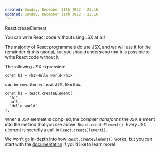 ```yaml
---
created: Sunday, December 11th 2022 - 22.16
updated: Sunday, December 11th 2022 - 22.16
---
```

React.createElement

You can write React code without using JSX at all!

The majority of React programmers do use JSX, and we will use it for the remainder of this tutorial, but you should understand that it is possible to write React code without it.

The following JSX expression:

```JSX
const h1 = <h1>Hello world</h1>;
```

can be rewritten without JSX, like this:

```JSX
const h1 = React.createElement(
  "h1",
  null,
  "Hello world"
);
```

When a JSX element is compiled, the compiler _transforms_ the JSX element into the method that you see above: `React.createElement()`. Every JSX element is secretly a call to `React.createElement()`.

We won’t go in-depth into how `React.createElement()` works, but you can start with the [documentation](http://facebook.github.io/react/docs/top-level-api.html#react.createelement) if you’d like to learn more!